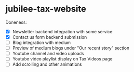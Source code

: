 # jubilee-tax-website

Doneness:

-   [x] Newsletter backend integration with some service
-   [x] Contact us form backend submission
-   [ ] Blog integration with medium
-   [ ] Preview of medium blogs under "Our recent story" section
-   [ ] Youtube channel and video uploads
-   [ ] Youtube video playlist display on Tax Videos page
-   [ ] Add scrolling and other animations
